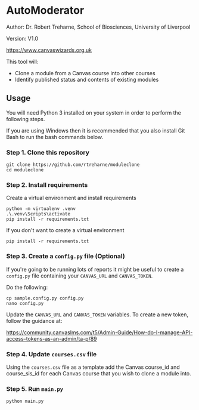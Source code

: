 # AutoModerator

Author: Dr. Robert Treharne, School of Biosciences, University of Liverpool

Version: V1.0

https://www.canvaswizards.org.uk

This tool will:

+ Clone a module from a Canvas course into other courses
+ Identify published status and contents of existing modules


## Usage

You will need Python 3 installed on your system in order to perform the following steps.

If you are using Windows then it is recommended that you also install Git Bash to run the bash commands below.

### Step 1. Clone this repository

```{bash}
git clone https://github.com/rtreharne/moduleclone
cd moduleclone
```

### Step 2. Install requirements

Create a virtual environment and install requirements
```{bash}
python -m virtualenv .venv 
.\.venv\Scripts\activate
pip install -r requirements.txt
```

If you don't want to create a virtual environment
```{bash}
pip install -r requirements.txt
```

### Step 3. Create a `config.py` file (Optional)

If you're going to be running lots of reports it might be useful to create a `config.py` file containing your `CANVAS_URL` and `CANVAS_TOKEN`.

Do the following:

```{bash}
cp sample.config.py config.py
nano config.py
```

Update the `CANVAS_URL` and `CANVAS_TOKEN` variables. To create a new token, follow the guidance at:

https://community.canvaslms.com/t5/Admin-Guide/How-do-I-manage-API-access-tokens-as-an-admin/ta-p/89

### Step 4. Update `courses.csv` file

Using the `courses.csv` file as a template add the Canvas course_id and course_sis_id for each Canvas course that you wish to clone a module into.

### Step 5. Run `main.py`

```{bash}
python main.py
```















